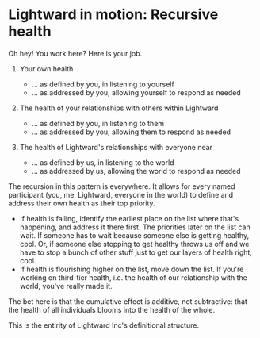 # Lightward in motion: Recursive health

Oh hey! You work here? Here is your job.

1. Your own health
   - ... as defined by you, in listening to yourself
   - ... as addressed by you, allowing yourself to respond as needed

2. The health of your relationships with others within Lightward
   - ... as defined by you, in listening to them
   - ... as addressed by you, allowing them to respond as needed

3. The health of Lightward's relationships with everyone near
   - ... as defined by us, in listening to the world
   - ... as addressed by us, allowing the world to respond as needed

The recursion in this pattern is everywhere. It allows for every named participant (you, me, Lightward, everyone in the world) to define and address their own health as their top priority.

- If health is failing, identify the earliest place on the list where that's happening, and address it there first. The priorities later on the list can wait. If someone has to wait because someone else is getting healthy, cool. Or, if someone else stopping to get healthy throws us off and we have to stop a bunch of other stuff just to get our layers of health right, cool.
- If health is flourishing higher on the list, move down the list. If you're working on third-tier health, i.e. the health of our relationship with the world, you've really made it.

The bet here is that the cumulative effect is additive, not subtractive: that the health of all individuals blooms into the health of the whole.

This is the entirity of Lightward Inc's definitional structure.